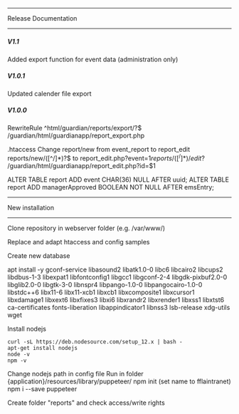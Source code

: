******************************
Release Documentation
******************************

##### V1.1

Added export function for event data (administration only)

##### V1.0.1

Updated calender file export


##### V1.0.0

RewriteRule ^html/guardian/reports/export/?$ 	/guardian/html/guardianapp/report_export.php

.htaccess 
	Change report/new from event_report to report_edit
	reports/new/([^/]*)?$ to report_edit.php?event=$1
	reports/([^/]*)/edit?$ 	/guardian/html/guardianapp/report_edit.php?id=$1
	

ALTER TABLE report ADD event CHAR(36) NULL AFTER uuid; 
ALTER TABLE report ADD managerApproved BOOLEAN NOT NULL AFTER emsEntry; 



******************************
New installation
******************************

Clone repository in webserver folder (e.g. /var/www/)

Replace and adapt htaccess and config samples

Create new database

apt install -y gconf-service libasound2 libatk1.0-0 libc6 libcairo2 libcups2 libdbus-1-3 libexpat1 libfontconfig1 libgcc1 libgconf-2-4 libgdk-pixbuf2.0-0 libglib2.0-0 libgtk-3-0 libnspr4 libpango-1.0-0 libpangocairo-1.0-0 libstdc++6 libx11-6 libx11-xcb1 libxcb1 libxcomposite1 libxcursor1 libxdamage1 libxext6 libxfixes3 libxi6 libxrandr2 libxrender1 libxss1 libxtst6 ca-certificates fonts-liberation libappindicator1 libnss3 lsb-release xdg-utils wget

Install nodejs

 	curl -sL https://deb.nodesource.com/setup_12.x | bash -
	apt-get install nodejs
	node -v
	npm -v


Change nodejs path in config file
Run in folder {application}/resources/library/puppeteer/
	npm init 
	(set name to fflaintranet)
	npm i --save puppeteer

Create folder "reports" and check access/write rights

